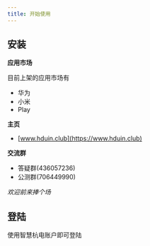 ```yaml
---
title: 开始使用
---
```


## 安装

**应用市场**

目前上架的应用市场有

- 华为
- 小米
- Play

**主页**

 - [www.hduin.club](https://www.hduin.club)


**交流群**

 - 答疑群(436057236)
 - 公测群(706449990)

*欢迎前来捧个场*


## 登陆

使用智慧杭电账户即可登陆

